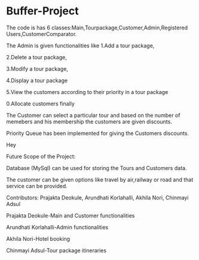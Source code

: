 # Buffer-Project
The code is has 6 classes:Main,Tourpackage,Customer,Admin,Registered Users,CustomerComparator.

The Admin is given functionalities like
1.Add a tour package,

2.Delete a tour package,

3.Modify a tour package,

4.Display a tour package

5.View the customers according to their priority in a tour package

0.Allocate customers finally

The Customer can select a particular tour and based on the number of memebers and his membership the customers are given discounts.

Priority Queue has been implemented for giving the Customers discounts.





















Hey









































Future Scope of the Project:

Database (MySql) can be used for storing the Tours and Customers data.

The customer can be given options like travel by air,railway or road and that service can be provided.









Contributors:
Prajakta Deokule, Arundhati Korlahalli, Akhila Nori, Chinmayi Adsul

Prajakta Deokule-Main and Customer functionalities

Arundhati Korlahalli-Admin functionalities

Akhila Nori-Hotel booking

Chinmayi Adsul-Tour package itineraries
